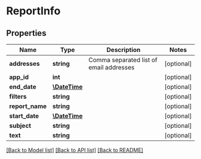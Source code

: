 # ReportInfo

## Properties
| Name            | Type                          | Description                             | Notes      |
| --------------- | ----------------------------- | --------------------------------------- | ---------- |
| **addresses**   | **string**                    | Comma separated list of email addresses | [optional] |
| **app_id**      | **int**                       |                                         | [optional] |
| **end_date**    | [**\DateTime**](\DateTime.md) |                                         | [optional] |
| **filters**     | **string**                    |                                         | [optional] |
| **report_name** | **string**                    |                                         | [optional] |
| **start_date**  | [**\DateTime**](\DateTime.md) |                                         | [optional] |
| **subject**     | **string**                    |                                         | [optional] |
| **text**        | **string**                    |                                         | [optional] |

[[Back to Model list]](../README.md#documentation-for-models) [[Back to API list]](../README.md#documentation-for-api-endpoints) [[Back to README]](../README.md)
